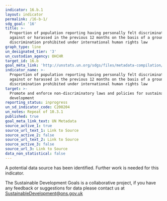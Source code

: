 ```yaml
---
indicator: 16.b.1
layout: indicator
permalink: /16-b-1/
sdg_goal: '16'
title: >-
  Proportion of population reporting having personally felt discriminated
  against or harassed in the previous 12 months on the basis of a ground of
  discrimination prohibited under international human rights law
graph_type: line
un_designated_tier: '3'
un_custodian_agency: OHCHR
target_id: 16.b
goal_meta_link: 'http://unstats.un.org/sdgs/files/metadata-compilation/Metadata-Goal-16.pdf'
indicator_name: >-
  Proportion of population reporting having personally felt discriminated
  against or harassed in the previous 12 months on the basis of a ground of
  discrimination prohibited under international human rights law
target: >-
  Promote and enforce non-discriminatory laws and policies for sustainable
  development
reporting_status: inprogress
un_sd_indicator_code: C200204
un_notes: Repeat of 10.3.1
published: true
goal_meta_link_text: UN Metadata
source_active_1: true
source_url_text_1: Link to Source
source_active_2: false
source_url_text_2: Link to Source
source_active_3: false
source_url_3: Link to Source
data_non_statistical: false
---
```


A potential data source has been identified. Further work is needed for this indicator.

The Sustainable Development Goals is a collaborative project, if you have any feedback or suggestions for data please contact us at <SustainableDevelopment@ons.gov.uk>  
